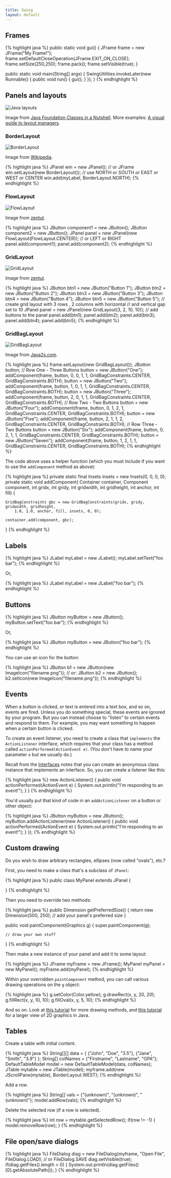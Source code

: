 ```yaml
---
title: Swing
layout: default
---
```


## Frames

{% highlight java %}
public static void gui() {
	JFrame frame = new JFrame("My Frame!");
    frame.setDefaultCloseOperation(JFrame.EXIT_ON_CLOSE);
    frame.setSize(250,250);
    frame.pack();
    frame.setVisible(true);
}

public static void main(String[] args)
{
	SwingUtilities.invokeLater(new Runnable() {
        public void run() {
            gui();
        }
    });
}
{% endhighlight %}

## Panels and layouts

![Java layouts](/images/java-layouts.gif)

Image from [Java Foundation Classes in a Nutshell](http://docstore.mik.ua/orelly/java-ent/jfc/ch02_05.htm). More examples: [A visual guide to layout managers](https://docs.oracle.com/javase/tutorial/uiswing/layout/visual.html).

### BorderLayout

![BorderLayout](/images/border-layout.png)

Image from [Wikipedia](http://commons.wikimedia.org/wiki/File:Java-LayoutManager-BorderLayout.svg).

{% highlight java %}
JPanel win = new JPanel(); // or JFrame
win.setLayout(new BorderLayout());
// use NORTH or SOUTH or EAST or WEST or CENTER
win.add(myLabel, BorderLayout.NORTH);
{% endhighlight %}

### FlowLayout

![FlowLayout](/images/flow-layout.gif)

Image from [zentut](http://www.zentut.com/java-swing/java-swing-flowlayout/).

{% highlight java %}
JButton component1 = new JButton();
JButton component2 = new JButton();
JPanel panel = new JPanel(new FlowLayout(FlowLayout.CENTER)); // or LEFT or RIGHT
panel.add(component1);
panel.add(component2);
{% endhighlight %}

### GridLayout

![GridLayout](/images/grid-layout.gif)

Image from [zentut](http://www.zentut.com/java-swing/java-swing-gridlayout/).

{% highlight java %}
JButton btn1 = new JButton("Button 1");
JButton btn2 = new JButton("Button 2");
JButton btn3 = new JButton("Button 3");
JButton btn4 = new JButton("Button 4");
JButton btn5 = new JButton("Button 5");
// create grid layout with 3 rows , 2 columns with horizontal
// and vertical gap set to 10
JPanel panel = new JPanel(new GridLayout(3, 2, 10, 10));
// add buttons to the panel
panel.add(btn1);
panel.add(btn2);
panel.add(btn3);
panel.add(btn4);
panel.add(btn5);
{% endhighlight %}

### GridBagLayout

![GridBagLayout](/images/grid-bag-layout.png)

Image from [Java2s.com](http://www.java2s.com/Tutorial/Java/0240__Swing/UsingGridBagConstraints.htm).

{% highlight java %}
frame.setLayout(new GridBagLayout());
JButton button;
// Row One - Three Buttons
button = new JButton("One");
addComponent(frame, button, 0, 0, 1, 1, GridBagConstraints.CENTER, GridBagConstraints.BOTH);
button = new JButton("Two");
addComponent(frame, button, 1, 0, 1, 1, GridBagConstraints.CENTER, GridBagConstraints.BOTH);
button = new JButton("Three");
addComponent(frame, button, 2, 0, 1, 1, GridBagConstraints.CENTER, GridBagConstraints.BOTH);
// Row Two - Two Buttons
button = new JButton("Four");
addComponent(frame, button, 0, 1, 2, 1, GridBagConstraints.CENTER, GridBagConstraints.BOTH);
button = new JButton("Five");
addComponent(frame, button, 2, 1, 1, 2, GridBagConstraints.CENTER, GridBagConstraints.BOTH);
// Row Three - Two Buttons
button = new JButton("Six");
addComponent(frame, button, 0, 2, 1, 1, GridBagConstraints.CENTER, GridBagConstraints.BOTH);
button = new JButton("Seven");
addComponent(frame, button, 1, 2, 1, 1, GridBagConstraints.CENTER, GridBagConstraints.BOTH);
{% endhighlight %}

The code above uses a helper function (which you must include if you want to use the `addComponent` method as above):

{% highlight java %}
private static final Insets insets = new Insets(0, 0, 0, 0);
private static void addComponent(
       Container container, Component component,
       int gridx, int gridy, int gridwidth, int gridheight,
       int anchor, int fill) {
       
    GridBagConstraints gbc = new GridBagConstraints(gridx, gridy, gridwidth, gridheight,
        1.0, 1.0, anchor, fill, insets, 0, 0);
        
    container.add(component, gbc);
  }
{% endhighlight %}    


## Labels

{% highlight java %}
JLabel myLabel = new JLabel();
myLabel.setText("foo bar");
{% endhighlight %}

Or,

{% highlight java %}
JLabel myLabel = new JLabel("foo bar");
{% endhighlight %}

## Buttons

{% highlight java %}
JButton myButton = new JButton();
myButton.setText("foo bar");
{% endhighlight %}

Or,

{% highlight java %}
JButton myButton = new JButton("foo bar");
{% endhighlight %}

You can use an icon for the button:

{% highlight java %}
JButton b1 = new JButton(new ImageIcon("filename.png"));
// or:
JButton b2 = new JButton();
b2.setIcon(new ImageIcon("filename.png"));
{% endhighlight %}

## Events

When a button is clicked, or text is entered into a text box, and so on, events are fired. Unless you do something special, these events are ignored by your program. But you can instead choose to "listen" to certain events and respond to them. For example, you may want something to happen when a certain button is clicked.

To create an event listener, you need to create a class that `implements` the `ActionListener` interface, which requires that your class has a method called `actionPerformed(ActionEvent e)`. (You don't have to name your parameter `e` but we usually do.)

Recall from the [Interfaces](/lecture/interfaces.html) notes that you can create an anonymous class instance that implements an interface. So, you can create a listener like this:

{% highlight java %}
new ActionListener() {
    public void actionPerformed(ActionEvent e) {
        System.out.println("I'm responding to an event!");
    }
}
{% endhighlight %}

You'd usually put that kind of code in an `addActionListener` on a button or other object:

{% highlight java %}
JButton myButton = new JButton();
myButton.addActionListener(new ActionListener() {
    public void actionPerformed(ActionEvent e) {
        System.out.println("I'm responding to an event!");
    }
});
{% endhighlight %}

## Custom drawing

Do you wish to draw arbitrary rectangles, ellipses (now called "ovals"), etc.?

First, you need to make a class that's a subclass of `JPanel`:

{% highlight java %}
public class MyPanel extends JPanel {

}
{% endhighlight %}

Then you need to override two methods:

{% highlight java %}
public Dimension getPreferredSize() {
    return new Dimension(500, 250); // add your panel's preferred size
}

public void paintComponent(Graphics g) {
    super.paintComponent(g);
    
    // draw your own stuff
}
{% endhighlight %}

Then make a new instance of your panel and add it to some layout:

{% highlight java %}
JFrame myFrame = new JFrame();
MyPanel myPanel = new MyPanel();
myFrame.add(myPanel);
{% endhighlight %}

Within your overridden `paintComponent` method, you can call various drawing operations on the `g` object:

{% highlight java %}
g.setColor(Color.yellow);
g.drawRect(x, y, 20, 20);
g.fillRect(x, y, 10, 10);
g.fillOval(x, y, 5, 10);
{% endhighlight %}

And so on. Look at [this tutorial](http://docs.oracle.com/javase/tutorial/2d/geometry/index.html) for more drawing methods, and [this tutorial](http://docs.oracle.com/javase/tutorial/2d/index.html) for a larger view of 2D graphics in Java.

## Tables

Create a table with initial content.

{% highlight java %}
String[][] data = { {"John", "Doe", "3.5"}, {"Jane", "Smith", "3.9"} };
String[] colNames = {"Firstname", "Lastname", "GPA"};
DefaultTableModel model = new DefaultTableModel(data, colNames);
JTable mytable = new JTable(model);
myframe.add(new JScrollPane(mytable), BorderLayout.WEST);
{% endhighlight %}

Add a row.

{% highlight java %}
String[] vals = {"(unknown)", "(unknown)", "(unknown)"};
model.addRow(vals);
{% endhighlight %}

Delete the selected row (if a row is selected).

{% highlight java %}
int row = mytable.getSelectedRow();
if(row != -1) { model.removeRow(row); }
{% endhighlight %}

## File open/save dialogs

{% highlight java %}
FileDialog diag = new FileDialog(myframe, "Open File", FileDialog.LOAD); // or FileDialog.SAVE
diag.setVisible(true);
if(diag.getFiles().length > 0) {
    System.out.println(diag.getFiles()[0].getAbsolutePath());
}
{% endhighlight %}
